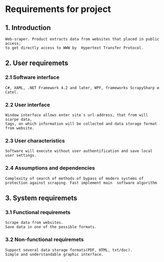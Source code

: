 # Requirements for project #
## 1. Introduction ##
	Web-sraper. Product extracts data from websites that placed in public access; 
	to get directly access to WWW by  Hypertext Transfer Protocol. 

## 2. User requiremets ##
### 2.1 Software interface ###
	С#, XAML, .NET Framework 4.2 and later, WPF, frameworks ScrapySharp и Catel.

### 2.2 User interface ###
	Window interface allows enter site`s url-address, that from will scarpe data, 
	tags, on which information will be collected and data storage format from website.
	
### 2.3 User characteristics ###
	Software will execute without user authentification and save local user settings.
	
### 2.4 Assumptions and dependencies ###
	Complexity of search of methods of bypass of modern systems of protection against scraping. Fast implement main  software algorithm
	
## 3. System requiremets ##
### 3.1 Functional requiremets ###
	Scrape data from websites.
	Save data in one of the possible formats.
### 3.2 Non-functional requiremets ###
	Support several data storage formats(PDF, HTML, txt/doc).
	Simple and understandable graphic interface.
	
